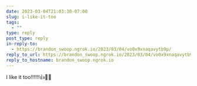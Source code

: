 ```yaml
---
date: 2023-03-04T21:03:30-07:00
slug: i-like-it-too
tags:
  - ""
type: reply
post_type: reply
in-reply-to:
  - https://brandon_swoop.ngrok.io/2023/03/04/vo0x9xnaqavytb9p/
reply_to_url: https://brandon_swoop.ngrok.io/2023/03/04/vo0x9xnaqavytb9p/
reply_to_hostname: brandon_swoop.ngrok.io
---
```

I like it too!!!!!!👍🎉😢